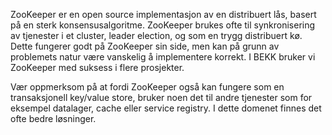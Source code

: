 ZooKeeper er en open source implementasjon av en distribuert lås, basert på en sterk konsensusalgoritme. ZooKeeper brukes ofte til synkronisering av tjenester i et cluster, leader election, og som en trygg distribuert kø. Dette fungerer godt på ZooKeeper sin side, men kan på grunn av problemets natur være vanskelig å implementere korrekt. I BEKK bruker vi ZooKeeper med suksess i flere prosjekter.

Vær oppmerksom på at fordi ZooKeeper også kan fungere som en transaksjonell key/value store, bruker noen det til andre tjenester som for eksempel datalager, cache eller service registry. I dette domenet finnes det ofte bedre løsninger.